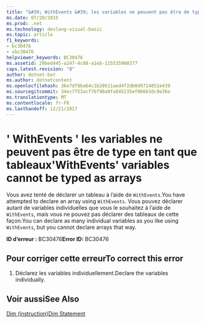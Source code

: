 ```yaml
---
title: "&#39; WithEvents &#39; les variables ne peuvent pas être de type en tant que tableaux"
ms.date: 07/20/2015
ms.prod: .net
ms.technology: devlang-visual-basic
ms.topic: article
f1_keywords:
- bc30476
- vbc30476
helpviewer_keywords: BC30476
ms.assetid: 29bed445-a247-4c88-a1eb-115535900377
caps.latest.revision: "8"
author: dotnet-bot
ms.author: dotnetcontent
ms.openlocfilehash: 36e7df8ba64c1b28611aed4f2db0d9714851e439
ms.sourcegitcommit: 34ec7753acf76f90a0fa845235ef06663dc9e36e
ms.translationtype: MT
ms.contentlocale: fr-FR
ms.lasthandoff: 12/21/2017
---
```

# <a name="39withevents39-variables-cannot-be-typed-as-arrays"></a><span data-ttu-id="1cd82-102">&#39; WithEvents &#39; les variables ne peuvent pas être de type en tant que tableaux</span><span class="sxs-lookup"><span data-stu-id="1cd82-102">&#39;WithEvents&#39; variables cannot be typed as arrays</span></span>
<span data-ttu-id="1cd82-103">Vous avez tenté de déclarer un tableau à l’aide de `WithEvents`.</span><span class="sxs-lookup"><span data-stu-id="1cd82-103">You have attempted to declare an array using `WithEvents`.</span></span> <span data-ttu-id="1cd82-104">Vous pouvez déclarer autant de variables individuelles que vous le souhaitez à l’aide de `WithEvents`, mais vous ne pouvez pas déclarer des tableaux de cette façon.</span><span class="sxs-lookup"><span data-stu-id="1cd82-104">You can declare as many individual variables as you like using `WithEvents`, but you cannot declare arrays that way.</span></span>  
  
 <span data-ttu-id="1cd82-105">**ID d’erreur :** BC30476</span><span class="sxs-lookup"><span data-stu-id="1cd82-105">**Error ID:** BC30476</span></span>  
  
## <a name="to-correct-this-error"></a><span data-ttu-id="1cd82-106">Pour corriger cette erreur</span><span class="sxs-lookup"><span data-stu-id="1cd82-106">To correct this error</span></span>  
  
1.  <span data-ttu-id="1cd82-107">Déclarez les variables individuellement.</span><span class="sxs-lookup"><span data-stu-id="1cd82-107">Declare the variables individually.</span></span>  
  
## <a name="see-also"></a><span data-ttu-id="1cd82-108">Voir aussi</span><span class="sxs-lookup"><span data-stu-id="1cd82-108">See Also</span></span>  
 [<span data-ttu-id="1cd82-109">Dim (instruction)</span><span class="sxs-lookup"><span data-stu-id="1cd82-109">Dim Statement</span></span>](../../visual-basic/language-reference/statements/dim-statement.md)  
 
